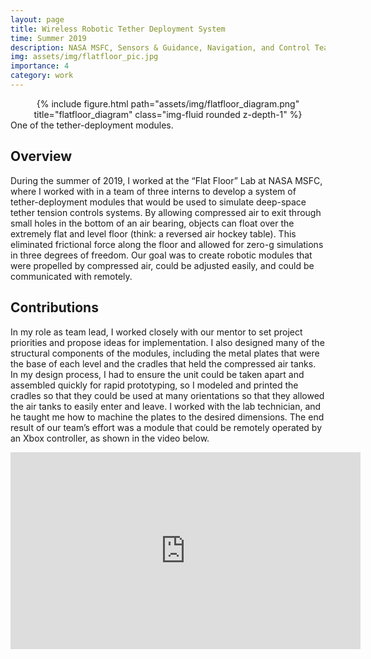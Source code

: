 ```yaml
---
layout: page
title: Wireless Robotic Tether Deployment System
time: Summer 2019
description: NASA MSFC, Sensors & Guidance, Navigation, and Control Team
img: assets/img/flatfloor_pic.jpg
importance: 4
category: work
---
```


<div class="row">
    <div class="col">
        <center>{% include figure.html path="assets/img/flatfloor_diagram.png" title="flatfloor_diagram" class="img-fluid rounded z-depth-1" %}</center>
    </div>
</div>
<div class="caption">
    One of the tether-deployment modules.
</div>

## Overview
During the summer of 2019, I worked at the “Flat Floor” Lab at NASA MSFC, where I worked with in a team of three interns to develop a system of tether-deployment modules that would be used to simulate deep-space tether tension controls systems. By allowing compressed air to exit through small holes in the bottom of an air bearing, objects can float over the extremely flat and level floor (think: a reversed air hockey table). This eliminated frictional force along the floor and allowed for zero-g simulations in three degrees of freedom. Our goal was to create robotic modules that were propelled by compressed air, could be adjusted easily, and could be communicated with remotely.

## Contributions
In my role as team lead, I worked closely with our mentor to set project priorities and propose ideas for implementation. I also designed many of the structural components of the modules, including the metal plates that were the base of each level and the cradles that held the compressed air tanks. In my design process, I had to ensure the unit could be taken apart and assembled quickly for rapid prototyping, so I modeled and printed the cradles so that they could be used at many orientations so that they allowed the air tanks to easily enter and leave. I worked with the lab technician, and he taught me how to machine the plates to the desired dimensions. The end result of our team’s effort was a module that could be remotely operated by an Xbox controller, as shown in the video below.

<center><iframe width="560" height="315" src="https://www.youtube.com/embed/iTXhHc_8Mc0" title="YouTube video player" frameborder="0" allow="accelerometer; autoplay; clipboard-write; encrypted-media; gyroscope; picture-in-picture" allowfullscreen></iframe></center>